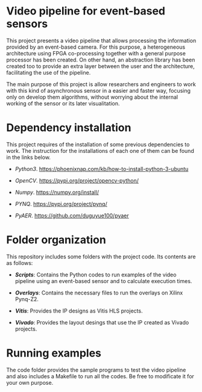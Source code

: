 # Video pipeline for event-based sensors


This project presents a video pipeline that allows processing the information provided by an event-based camera. For this purpose, a heterogeneous architecture using FPGA co-processing together with a general purpose processor has been created. On other hand, an abstraction library has been created too to provide an extra layer between the user and the architecture, facilitating the use of the pipeline. 

The main purpose of this project is allow researchers and engineers to work with this kind of asynchronous sensor in a easier and faster way, focusing only on develop them algorithms, without worrying about the internal working of the sensor or its later visualitation. 






# Dependency installation


This project requires of the installation of some previous dependencies to work. The instruction for the installations of each  one of them can be found in the links below.

- *Python3*. https://phoenixnap.com/kb/how-to-install-python-3-ubuntu

- *OpenCV*. https://pypi.org/project/opencv-python/

- *Numpy*. https://numpy.org/install/

- *PYNQ*. https://pypi.org/project/pynq/

- *PyAER*. https://github.com/duguyue100/pyaer


# Folder organization

This repository includes some folders with the project code. Its contents are as follows:


- ***Scripts***: Contains the Python codes to run examples of the video pipeline using an event-based sensor and to calculate execution times.

- ***Overlays***: Contains the necessary files to run the overlays on Xilinx Pynq-Z2.

- ***Vitis***: Provides the IP designs as Vitis HLS projects.

- ***Vivado***: Provides the layout desings that use the IP created as Vivado projects.



# Running examples

The code folder provides the sample programs to test the video pipeline and also includes a Makefile to run all the codes. Be free to modificate it for your own purpose. 


